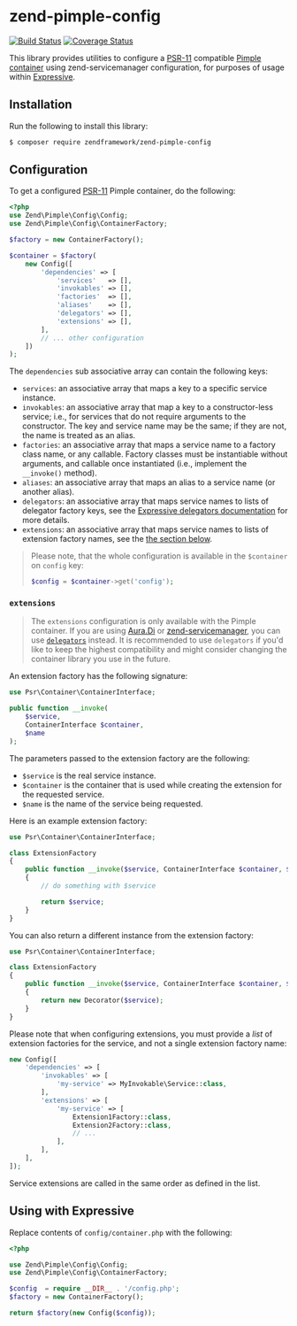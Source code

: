 # zend-pimple-config

[![Build Status](https://secure.travis-ci.org/zendframework/zend-pimple-config.svg?branch=master)](https://secure.travis-ci.org/zendframework/zend-pimple-config)
[![Coverage Status](https://coveralls.io/repos/github/zendframework/zend-pimple-config/badge.svg?branch=master)](https://coveralls.io/github/zendframework/zend-pimple-config?branch=master)

This library provides utilities to configure
a [PSR-11](http://www.php-fig.org/psr/psr-11/) compatible
[Pimple container](https://github.com/silexphp/Pimple)
using zend-servicemanager configuration, for purposes of usage within
[Expressive](https://docs.zendframework.com/zend-expressive).

## Installation

Run the following to install this library:

```bash
$ composer require zendframework/zend-pimple-config
```

## Configuration

To get a configured [PSR-11](http://www.php-fig.org/psr/psr-11/)
Pimple container, do the following:

```php
<?php
use Zend\Pimple\Config\Config;
use Zend\Pimple\Config\ContainerFactory;

$factory = new ContainerFactory();

$container = $factory(
    new Config([
        'dependencies' => [
            'services'   => [],
            'invokables' => [],
            'factories'  => [],
            'aliases'    => [],
            'delegators' => [],
            'extensions' => [],
        ],
        // ... other configuration
    ])
);
```

The `dependencies` sub associative array can contain the following keys:

- `services`: an associative array that maps a key to a specific service instance.
- `invokables`: an associative array that map a key to a constructor-less
  service; i.e., for services that do not require arguments to the constructor.
  The key and service name may be the same; if they are not, the name is treated
  as an alias.
- `factories`: an associative array that maps a service name to a factory class
  name, or any callable. Factory classes must be instantiable without arguments,
  and callable once instantiated (i.e., implement the `__invoke()` method).
- `aliases`: an associative array that maps an alias to a service name (or
  another alias).
- `delegators`: an associative array that maps service names to lists of
  delegator factory keys, see the
  [Expressive delegators documentation](https://docs.zendframework.com/zend-servicemanager/delegators/)
  for more details.
- `extensions`: an associative array that maps service names to lists of
  extension factory names, see the [the section below](#extensions).

> Please note, that the whole configuration is available in the `$container`
> on `config` key:
>
> ```php
> $config = $container->get('config');
> ```

### `extensions`

> The `extensions` configuration is only available with the Pimple container.
> If you are using [Aura.Di](https://github.com/zendframework/zend-auradi-config)
> or [zend-servicemanager](https://docs.zendframework.com/zend-servicemanager/),
> you can use [`delegators`](https://docs.zendframework.com/zend-servicemanager/delegators/)
> instead. It is recommended to use `delegators` if you'd like to keep the 
> highest compatibility and might consider changing the container library you
> use in the future.

An extension factory has the following signature:

```php
use Psr\Container\ContainerInterface;

public function __invoke(
    $service,
    ContainerInterface $container,
    $name
);
```

The parameters passed to the extension factory are the following:

- `$service` is the real service instance.
- `$container` is the container that is used while creating the extension for
  the requested service.
- `$name` is the name of the service being requested.

Here is an example extension factory:

```php
use Psr\Container\ContainerInterface;

class ExtensionFactory
{
    public function __invoke($service, ContainerInterface $container, $name)
    {
        // do something with $service

        return $service;
    }
}
```

You can also return a different instance from the extension factory:

```php
use Psr\Container\ContainerInterface;

class ExtensionFactory
{
    public function __invoke($service, ContainerInterface $container, $name)
    {
        return new Decorator($service);
    }
}
```

Please note that when configuring extensions, you must provide a _list_ of
extension factories for the service, and not a single extension factory name:

```php
new Config([
    'dependencies' => [
        'invokables' => [
            'my-service' => MyInvokable\Service::class,
        ],
        'extensions' => [
            'my-service' => [
                Extension1Factory::class,
                Extension2Factory::class,
                // ...
            ],
        ],
    ],
]);
```

Service extensions are called in the same order as defined in the list.

## Using with Expressive

Replace contents of `config/container.php` with the following:

```php
<?php

use Zend\Pimple\Config\Config;
use Zend\Pimple\Config\ContainerFactory;

$config  = require __DIR__ . '/config.php';
$factory = new ContainerFactory();

return $factory(new Config($config));
```
